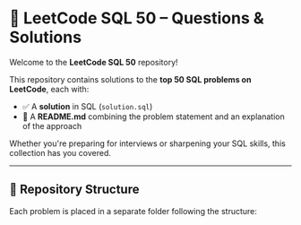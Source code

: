 # 🧠 LeetCode SQL 50 – Questions & Solutions

Welcome to the **LeetCode SQL 50** repository!

This repository contains solutions to the **top 50 SQL problems on LeetCode**, each with:
- ✅ A **solution** in SQL (`solution.sql`)
- 📘 A **README.md** combining the problem statement and an explanation of the approach

Whether you're preparing for interviews or sharpening your SQL skills, this collection has you covered.

---

## 📁 Repository Structure

Each problem is placed in a separate folder following the structure:

